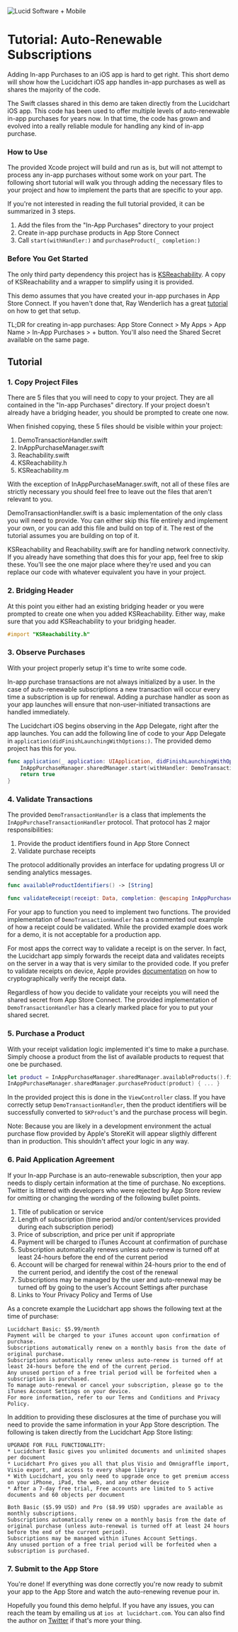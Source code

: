 ![Lucid Software + Mobile](https://github.com/lucidsoftware/auto-renewing-subscription-demo/blob/master/lucid.png "Lucid Software + Mobile")



# Tutorial: Auto-Renewable Subscriptions

Adding In-app Purchases to an iOS app is hard to get right. This short demo will show how the Lucidchart iOS app handles in-app purchases as well as shares the majority of the code.

The Swift classes shared in this demo are taken directly from the Lucidchart iOS app. This code has been used to offer multiple levels of auto-renewable in-app purchases for years now. In that time, the code has grown and evolved into a really reliable module for handling any kind of in-app purchase.

### How to  Use

The provided Xcode project will build and run as is, but will not attempt to process any in-app purchases without some work on your part. The following short tutorial will walk you through adding the necessary files to your project and how to implement the parts that are specific to your app.

If you're not interested in reading the full tutorial provided, it can be summarized in 3 steps.
1. Add the files from the "In-App Purchases" directory to your project
2. Create in-app purchase products in App Store Connect
3. Call `start(withHandler:)` and `purchaseProduct(_ completion:)`

### Before You Get Started

The only third party dependency this project has is [KSReachability](https://github.com/kstenerud/KSReachability). A copy of KSReachability and a wrapper to simplify using it is provided.

This demo assumes that you have created your in-app purchases in App Store Connect. If you haven't done that, Ray Wenderlich has a great [tutorial](https://www.raywenderlich.com/659-in-app-purchases-auto-renewable-subscriptions-tutorial) on how to get that setup.

TL;DR for creating in-app purchases: App Store Connect > My Apps > App Name > In-App Purchases > + button. You'll also need the Shared Secret available on the same page.

## Tutorial

### 1. Copy Project Files
There are 5 files that you will need to copy to your project. They are all contained in the "In-app Purchases" directory. If your project doesn't already have a bridging header, you should be prompted to create one now.

When finished copying, these 5 files should be visible within your project:
1. DemoTransactionHandler.swift
2. InAppPurchaseManager.swift
3. Reachability.swift
4. KSReachability.h
5. KSReachability.m

With the exception of InAppPurchaseManager.swift, not all of these files are strictly necessary you should feel free to leave out the files that aren't relevant to you.

DemoTransactionHandler.swift is a basic implementation of the only class you will need to provide. You can either skip this file entirely and implement your own, or you can add this file and build on top of it. The rest of the tutorial assumes you are building on top of it.

KSReachability and Reachability.swift are for handling network connectivity. If you already have something that does this for your app, feel free to skip these. You'll see the one major place where they're used and you can replace our code with whatever equivalent you have in your project.

### 2. Bridging Header
At this point you either had an existing bridging header or you were prompted to create one when you added KSReachability. Either way, make sure that you add KSReachability to your bridging header.
```objective-c
#import "KSReachability.h"
```

### 3. Observe Purchases
With your project properly setup it's time to write some code.

In-app purchase transactions are not always initialized by a user. In the case of auto-renewable subscriptions a new transaction will occur every time a subscription is up for renewal. Adding a purchase handler as soon as your app launches will ensure that non-user-initiated transactions are handled immediately.

The Lucidchart iOS begins observing in the App Delegate, right after the app launches. You can add the following line of code to your App Delegate in `application(didFinishLaunchingWithOptions:)`. The provided demo project has this for you.
```swift
func application(_ application: UIApplication, didFinishLaunchingWithOptions launchOptions: [UIApplication.LaunchOptionsKey: Any]?) -> Bool {
    InAppPurchaseManager.sharedManager.start(withHandler: DemoTransactionHandler())
    return true
}
```

### 4. Validate Transactions
The provided `DemoTransactionHandler` is a class that implements the `InAppPurchaseTransactionHandler` protocol. That protocol has 2 major responsibilities:
1. Provide the product identifiers found in App Store Connect
2. Validate purchase receipts

The protocol additionally provides an interface for updating progress UI or sending analytics messages.

```swift
func availableProductIdentifiers() -> [String]

func validateReceipt(receipt: Data, completion: @escaping InAppPurchaseCompletion)
```

For your app to function you need to implement two functions. The provided implementation of `DemoTransactionHandler` has a commented out example of how a receipt could be validated. While the provided example does work for a demo, it is not acceptable for a production app.

For most apps the correct way to validate a receipt is on the server. In fact, the Lucidchart app simply forwards the receipt data and validates receipts on the server in a way that is very similar to the provided code. If you prefer to validate receipts on device, Apple provides [documentation](https://developer.apple.com/library/archive/releasenotes/General/ValidateAppStoreReceipt/Chapters/ValidateLocally.html#//apple_ref/doc/uid/TP40010573-CH1-SW2) on how to cryptographically verify the receipt data.

Regardless of how you decide to validate your receipts you will need the shared secret from App Store Connect. The provided implementation of `DemoTransactionHandler` has a clearly marked place for you to put your shared secret.

### 5. Purchase a Product
With your receipt validation logic implemented it's time to make a purchase. Simply choose a product from the list of available products to request that one be purchased.
```swift
let product = InAppPurchaseManager.sharedManager.availableProducts().first!
InAppPurchaseManager.sharedManager.purchaseProduct(product) { ... }
```
In the provided project this is done in the `ViewController` class. If you have correctly setup `DemoTransactionHandler`, then the product identifiers will be successfully converted to `SKProduct`'s and the purchase process will begin.

Note: Because you are likely in a development environment the actual purchase flow provided by Apple's StoreKit will appear sligthly different than in production. This shouldn't affect your logic in any way.

### 6. Paid Application Agreement
If your In-app Purchase is an auto-renewable subscription, then your app needs to disply certain information at the time of purchase. No exceptions. Twitter is littered with developers who were rejected by App Store review for omitting or changing the wording of the following bullet points.

1. Title of publication or service
2. Length of subscription (time period and/or content/services provided during each subscription
period)
3. Price of subscription, and price per unit if appropriate
4. Payment will be charged to iTunes Account at confirmation of purchase
5. Subscription automatically renews unless auto-renew is turned off at least 24-hours before the end
of the current period
6. Account will be charged for renewal within 24-hours prior to the end of the current period, and
identify the cost of the renewal
7. Subscriptions may be managed by the user and auto-renewal may be turned off by going to the
user’s Account Settings after purchase
8. Links to Your Privacy Policy and Terms of Use

As a concrete example the Lucidchart app shows the following text at the time of purchase:
```
Lucidchart Basic: $5.99/month
Payment will be charged to your iTunes account upon confirmation of purchase.
Subscriptions automatically renew on a monthly basis from the date of original purchase.
Subscriptions automatically renew unless auto-renew is turned off at least 24-hours before the end of the current period.
Any unused portion of a free trial period will be forfeited when a subscription is purchased.
To manage auto-renewal or cancel your subscription, please go to the iTunes Account Settings on your device.
For more information, refer to our Terms and Conditions and Privacy Policy.
```

In addition to providing these disclosures at the time of purchase you will need to provide the same information in your App Store description. The following is taken directly from the Lucidchart App Store listing:

```
UPGRADE FOR FULL FUNCTIONALITY:
* Lucidchart Basic gives you unlimited documents and unlimited shapes per document
* Lucidchart Pro gives you all that plus Visio and Omnigraffle import, Visio export, and access to every shape library
* With Lucidchart, you only need to upgrade once to get premium access on your iPhone, iPad, the web, and any other device
* After a 7-day free trial, Free accounts are limited to 5 active documents and 60 objects per document

Both Basic ($5.99 USD) and Pro ($8.99 USD) upgrades are available as monthly subscriptions.
Subscriptions automatically renew on a monthly basis from the date of original purchase (unless auto-renewal is turned off at least 24 hours before the end of the current period).
Subscriptions may be managed within iTunes Account Settings.
Any unused portion of a free trial period will be forfeited when a subscription is purchased.
```

### 7. Submit to the App Store
You're done! If everything was done correctly you're now ready to submit your app to the App Store and watch the auto-renewing revenue pour in.

Hopefully you found this demo helpful. If you have any issues, you can reach the team by emailing us at `ios at lucidchart.com`. You can also find the author on [Twitter](https://twitter.com/theslinker) if that's more your thing.


